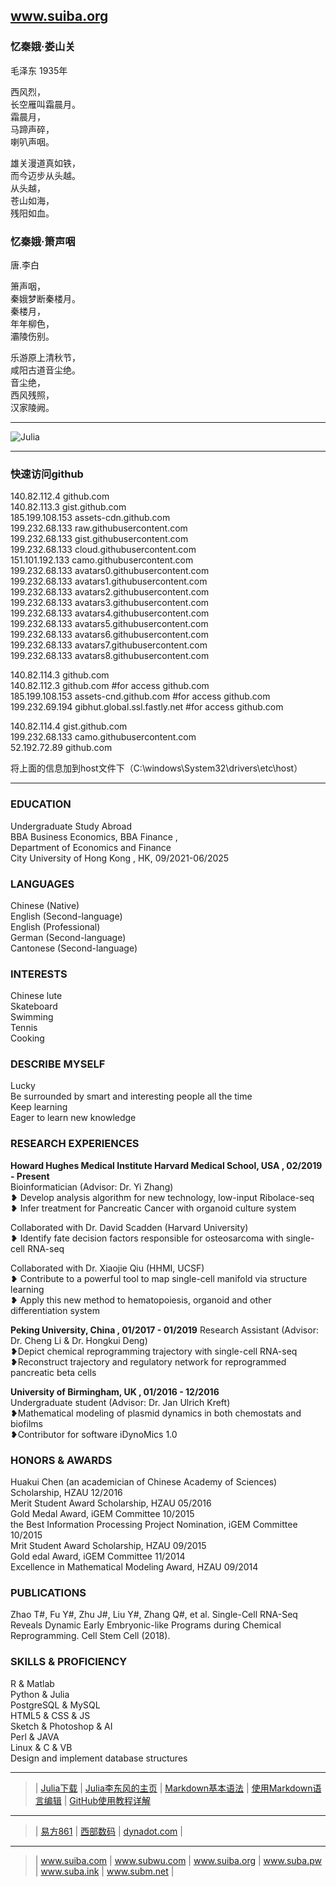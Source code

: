 ## www.suiba.org   
### 忆秦娥·娄山关
毛泽东
1935年

西风烈，  
长空雁叫霜晨月。  
霜晨月，  
马蹄声碎，  
喇叭声咽。

雄关漫道真如铁，  
而今迈步从头越。  
从头越，  
苍山如海，  
残阳如血。

### 忆秦娥·箫声咽
唐.李白  

箫声咽，  
秦娥梦断秦楼月。  
秦楼月，  
年年柳色，  
灞陵伤别。   
  
乐游原上清秋节，  
咸阳古道音尘绝。  
音尘绝，  
西风残照，  
汉家陵阙。

***  
![Julia](https://julialang.org/assets/infra/logo.svg)  

***   
   
   
###    快速访问github
 
140.82.112.4     github.com   
140.82.113.3     gist.github.com   
185.199.108.153  assets-cdn.github.com   
199.232.68.133   raw.githubusercontent.com   
199.232.68.133   gist.githubusercontent.com   
199.232.68.133   cloud.githubusercontent.com   
151.101.192.133  camo.githubusercontent.com   
199.232.68.133 avatars0.githubusercontent.com   
199.232.68.133 avatars1.githubusercontent.com  
199.232.68.133 avatars2.githubusercontent.com  
199.232.68.133 avatars3.githubusercontent.com  
199.232.68.133 avatars4.githubusercontent.com  
199.232.68.133 avatars5.githubusercontent.com  
199.232.68.133 avatars6.githubusercontent.com  
199.232.68.133 avatars7.githubusercontent.com  
199.232.68.133 avatars8.githubusercontent.com    
   
140.82.114.3         github.com  
140.82.112.3         github.com    #for  access github.com  
185.199.108.153      assets-cnd.github.com  #for  access github.com  
199.232.69.194       gibhut.global.ssl.fastly.net  #for  access github.com  
  
140.82.114.4        gist.github.com  
199.232.68.133      camo.githubusercontent.com  
52.192.72.89        github.com  
  
  
将上面的信息加到host文件下（C:\windows\System32\drivers\etc\host）   

    
 ***    
 
###   EDUCATION
Undergraduate Study Abroad   
BBA Business Economics, 
BBA Finance ,     
Department of Economics and Finance   
City University of Hong Kong , HK, 
09/2021-06/2025

  
###   LANGUAGES
Chinese (Native)  
English (Second-language)    
English (Professional)    
German (Second-language)   
Cantonese  (Second-language)    

###   INTERESTS
Chinese lute    
Skateboard    
Swimming    
Tennis     
Cooking   
   
   
###   DESCRIBE MYSELF  
Lucky  
Be surrounded by smart and interesting people all the time  
Keep learning  
Eager to learn new knowledge    
  
  
###   RESEARCH EXPERIENCES  
**Howard Hughes Medical Institute  Harvard Medical School, USA ,  02/2019 - Present**   
Bioinformatician (Advisor: Dr. Yi Zhang)    
❥ Develop analysis algorithm for new technology, low-input Ribolace-seq      
❥ Infer treatment for Pancreatic Cancer with organoid culture system  

Collaborated with Dr. David Scadden (Harvard University)    
❥ Identify fate decision factors responsible for osteosarcoma with single-cell RNA-seq  

Collaborated with Dr. Xiaojie Qiu (HHMI, UCSF)    
❥ Contribute to a powerful tool to map single-cell manifold via structure learning     
❥ Apply this new method to hematopoiesis, organoid and other differentiation system

**Peking University, China  ,  01/2017 - 01/2019**
Research Assistant (Advisor: Dr. Cheng Li & Dr. Hongkui Deng)     
❥Depict chemical reprogramming trajectory with single-cell RNA-seq    
❥Reconstruct trajectory and regulatory network for reprogrammed pancreatic beta cells  

**University of Birmingham, UK  ,    01/2016 - 12/2016**   
Undergraduate student (Advisor: Dr. Jan Ulrich Kreft)    
❥Mathematical modeling of plasmid dynamics in both chemostats and biofilms    
❥Contributor for software iDynoMics 1.0   
    
    
###   HONORS & AWARDS    
Huakui Chen (an academician of Chinese Academy of Sciences) Scholarship, HZAU   12/2016  
Merit Student Award Scholarship, HZAU      05/2016  
Gold Medal Award, iGEM Committee      10/2015  
the Best Information Processing Project Nomination, iGEM Committee   10/2015  
Mrit Student Award Scholarship, HZAU   09/2015    
Gold edal Award, iGEM Committee   11/2014  
Excellence in Mathematical Modeling Award, HZAU    09/2014      
    

###   PUBLICATIONS    
Zhao T#, Fu Y#, Zhu J#, Liu Y#, Zhang Q#, et al. Single-Cell RNA-Seq Reveals Dynamic Early Embryonic-like Programs during Chemical Reprogramming. Cell Stem Cell (2018).


###   SKILLS & PROFICIENCY     
R & Matlab    
Python & Julia  
PostgreSQL & MySQL    
HTML5 & CSS & JS    
Sketch & Photoshop & AI    
Perl & JAVA    
Linux & C & VB  
Design and implement database structures  


***  
>  | <a href="https://julialang.org/downloads" target="_blank">Julia下载</a>  | <a href="https://www.math.pku.edu.cn/teachers/lidf" target="_blank">Julia李东风的主页</a> |
<a href="https://www.jianshu.com/p/191d1e21f7ed" target="_blank">Markdown基本语法</a>  | <a href="https://www.jianshu.com/p/b4072805fba2" target="_blank">使用Markdown语言编辑</a> |
<a href="https://www.pianshen.com/article/977248135" target="_blank">GitHub使用教程详解</a>
---  
>  |  <a href="https://www.861.cn/Domain" target="_blank">易方861</a>  | <a href="https://www.west.cn" target="_blank">西部数码</a> |
<a href="https://www.dynadot.com/zh" target="_blank">dynadot.com</a>  |   

***   

> | <a href="https://suiba.com" target="_blank">www.suiba.com</a>  |  <a href="https://www.subwu.com" target="_blank">www.subwu.com</a>   |  <a href="https://suiba.org" target="_blank">www.suiba.org</a>  |   <a href="https://suba.pw" target="_blank">www.suba.pw</a>   |    <a href="https://suba.ink" target="_blank">www.suba.ink</a>    | <a href="https://subm.net" target="_blank">www.subm.net</a>  |
